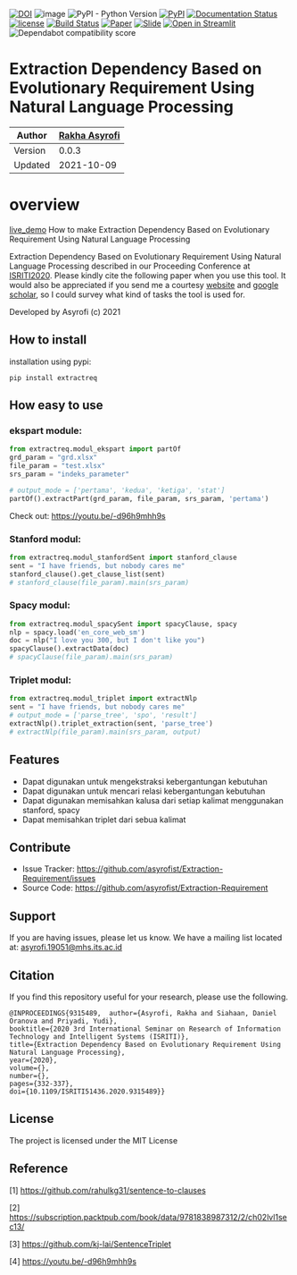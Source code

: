 [![DOI](https://zenodo.org/badge/DOI/10.5281/zenodo.5528399.svg)](https://doi.org/10.5281/zenodo.5528399)
![image](https://visitor-badge.laobi.icu/badge?page_id=asyrofist/Extraction-Requirement) 
![PyPI - Python Version](https://img.shields.io/badge/python-3.7.0-blue.svg)
[![PyPI](https://img.shields.io/pypi/v/extractreq.svg)](https://pypi.org/project/extractreq/)
[![Documentation Status](https://readthedocs.org/projects/extraction-requirement/badge/?version=latest)](https://extraction-requirement.readthedocs.io/en/latest/?badge=latest)
[![license](https://img.shields.io/github/license/mashape/apistatus.svg)](LICENSE)
[![Build Status](https://app.travis-ci.com/asyrofist/Extraction-Requirement.svg?branch=main)](https://app.travis-ci.com/asyrofist/Extraction-Requirement)
[![Paper](http://img.shields.io/badge/Paper-PDF-red.svg)](https://ieeexplore.ieee.org/document/9315489)
[![Slide](http://img.shields.io/badge/Slides-PDF-orange.svg)](https://github.com/asyrofist/Extraction-Requirement/blob/main/docs/ISRITI_2020.pdf)
[![Open in Streamlit](https://static.streamlit.io/badges/streamlit_badge_black_white.svg)](https://extractionreq.herokuapp.com/)
![Dependabot compatibility score](https://dependabot-badges.githubapp.com/badges/compatibility_score?dependency-name=nltk&package-manager=pip&previous-version=3.2.5&new-version=3.6.5)

# Extraction Dependency Based on Evolutionary Requirement Using Natural Language Processing

Author  | [Rakha Asyrofi](https://scholar.google.com/citations?user=WN9T5UUAAAAJ&hl=id&oi=ao)
 -------|-----------
Version | 0.0.3
Updated | 2021-10-09

# overview
[live_demo](https://share.streamlit.io/asyrofist/demo_exctractreq/main/main.py) How to make Extraction Dependency Based on Evolutionary Requirement Using Natural Language Processing

Extraction Dependency Based on Evolutionary Requirement Using Natural Language Processing described in our Proceeding Conference at [ISRITI2020](https://ieeexplore.ieee.org/document/9315489). Please kindly cite the following paper when you use this tool. It would also be appreciated if you send me a courtesy [website](https://www.researchgate.net/profile/Rakha_Asyrofi) and [google scholar](https://scholar.google.com/citations?user=WN9T5UUAAAAJ&hl=id&oi=ao), so I could survey what kind of tasks the tool is used for. 

Developed by Asyrofi (c) 2021

## How to install

installation using pypi:

    pip install extractreq

## How easy to use

### ekspart module:

```python
from extractreq.modul_ekspart import partOf
grd_param = "grd.xlsx"
file_param = "test.xlsx"
srs_param = "indeks_parameter"

# output_mode = ['pertama', 'kedua', 'ketiga', 'stat']
partOf().extractPart(grd_param, file_param, srs_param, 'pertama')
```
Check out: https://youtu.be/-d96h9mhh9s

### Stanford modul:
```python
from extractreq.modul_stanfordSent import stanford_clause
sent = "I have friends, but nobody cares me"
stanford_clause().get_clause_list(sent)
# stanford_clause(file_param).main(srs_param)
```

### Spacy modul:
```python
from extractreq.modul_spacySent import spacyClause, spacy
nlp = spacy.load('en_core_web_sm')
doc = nlp("I love you 300, but I don't like you")
spacyClause().extractData(doc)
# spacyClause(file_param).main(srs_param)
```

### Triplet modul:
```python
from extractreq.modul_triplet import extractNlp
sent = "I have friends, but nobody cares me"
# output_mode = ['parse_tree', 'spo', 'result']
extractNlp().triplet_extraction(sent, 'parse_tree')
# extractNlp(file_param).main(srs_param, output)
```


## Features
- Dapat digunakan untuk mengekstraksi kebergantungan kebutuhan
- Dapat digunakan untuk mencari relasi kebergantungan kebutuhan
- Dapat digunakan memisahkan kalusa dari setiap kalimat menggunakan stanford, spacy
- Dapat memisahkan triplet dari sebua kalimat

## Contribute

- Issue Tracker: https://github.com/asyrofist/Extraction-Requirement/issues
- Source Code: https://github.com/asyrofist/Extraction-Requirement

## Support

If you are having issues, please let us know. We have a mailing list located at: asyrofi.19051@mhs.its.ac.id

## Citation

If you find this repository useful for your research, please use the following.

```
@INPROCEEDINGS{9315489,  author={Asyrofi, Rakha and Siahaan, Daniel Oranova and Priyadi, Yudi},  
booktitle={2020 3rd International Seminar on Research of Information Technology and Intelligent Systems (ISRITI)},   
title={Extraction Dependency Based on Evolutionary Requirement Using Natural Language Processing},   
year={2020},  
volume={},  
number={},  
pages={332-337},  
doi={10.1109/ISRITI51436.2020.9315489}}
```

## License

The project is licensed under the MIT License


## Reference

[1] https://github.com/rahulkg31/sentence-to-clauses

[2] https://subscription.packtpub.com/book/data/9781838987312/2/ch02lvl1sec13/

[3] https://github.com/kj-lai/SentenceTriplet

[4] https://youtu.be/-d96h9mhh9s
